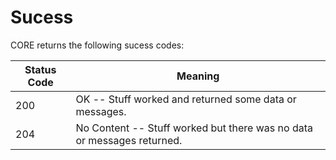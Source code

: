 # Sucess

CORE returns the following sucess codes:


Status Code | Meaning
---------- | -------
200 | OK -- Stuff worked and returned some data or messages.
204 | No Content -- Stuff worked but there was no data or messages returned.
